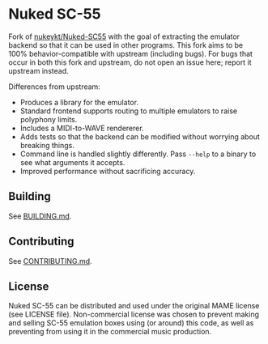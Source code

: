 # Nuked SC-55

Fork of [nukeykt/Nuked-SC55](https://github.com/nukeykt/Nuked-SC55) with the
goal of extracting the emulator backend so that it can be used in other
programs. This fork aims to be 100% behavior-compatible with upstream
(including bugs). For bugs that occur in both this fork and upstream, do not
open an issue here; report it upstream instead.

Differences from upstream:

- Produces a library for the emulator.
- Standard frontend supports routing to multiple emulators to raise polyphony
  limits.
- Includes a MIDI-to-WAVE rendererer.
- Adds tests so that the backend can be modified without worrying about
  breaking things.
- Command line is handled slightly differently. Pass `--help` to a binary to
  see what arguments it accepts.
- Improved performance without sacrificing accuracy.

## Building

See [BUILDING.md](BUILDING.md).

## Contributing

See [CONTRIBUTING.md](CONTRIBUTING.md).

## License

Nuked SC-55 can be distributed and used under the original MAME license (see
LICENSE file). Non-commercial license was chosen to prevent making and selling
SC-55 emulation boxes using (or around) this code, as well as preventing from
using it in the commercial music production.

